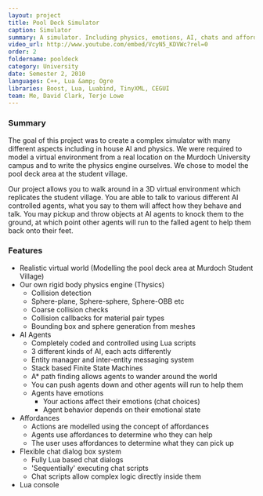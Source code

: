 ```yaml
---
layout: project
title: Pool Deck Simulator
caption: Simulator
summary: A simulator. Including physics, emotions, AI, chats and affordances. Using C++, Ogre and Lua
video_url: http://www.youtube.com/embed/VcyN5_KDVWc?rel=0
order: 2
foldername: pooldeck
category: University
date: Semester 2, 2010
languages: C++, Lua &amp; Ogre
libraries: Boost, Lua, Luabind, TinyXML, CEGUI
team: Me, David Clark, Terje Lowe
---
```


### Summary

The goal of this project was to create a complex simulator with many different aspects including in house AI and physics. We were required to model a virtual environment from a real location on the Murdoch University campus and to write the physics engine ourselves. We chose to model the pool deck area at the student village.

Our project allows you to walk around in a 3D virtual environment which replicates the student village. You are able to talk to various different AI controlled agents, what you say to them will affect how they behave and talk. You may pickup and throw objects at AI agents to knock them to the ground, at which point other agents will run to the falled agent to help them back onto their feet.

### Features

- Realistic virtual world (Modelling the pool deck area at Murdoch Student Village)
- Our own rigid body physics engine (Thysics)
  - Collision detection
  - Sphere-plane, Sphere-sphere, Sphere-OBB etc
  - Coarse collision checks
  - Collision callbacks for material pair types
  - Bounding box and sphere generation from meshes
- AI Agents
  - Completely coded and controlled using Lua scripts
  - 3 different kinds of AI, each acts differently
  - Entity manager and inter-entity messaging system
  - Stack based Finite State Machines
  - A\* path finding allows agents to wander around the world
  - You can push agents down and other agents will run to help them
  - Agents have emotions
    - Your actions affect their emotions (chat choices)
    - Agent behavior depends on their emotional state
- Affordances
  - Actions are modelled using the concept of affordances
  - Agents use affordances to determine who they can help
  - The user uses affordances to determine what they can pick up
- Flexible chat dialog box system
  - Fully Lua based chat dialogs
  - 'Sequentially' executing chat scripts
  - Chat scripts allow complex logic directly inside them
- Lua console
